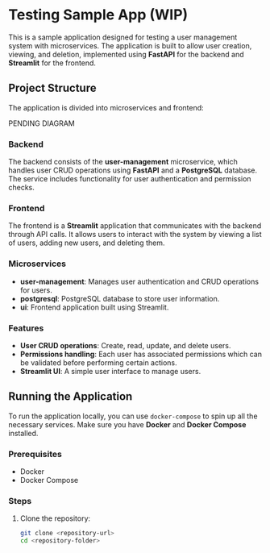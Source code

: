 # Testing Sample App (WIP)

This is a sample application designed for testing a user management system with microservices. The application is built to allow user creation, viewing, and deletion, implemented using **FastAPI** for the backend and **Streamlit** for the frontend.

## Project Structure

The application is divided into microservices and frontend:

PENDING DIAGRAM


### Backend

The backend consists of the **user-management** microservice, which handles user CRUD operations using **FastAPI** and a **PostgreSQL** database. The service includes functionality for user authentication and permission checks.

### Frontend

The frontend is a **Streamlit** application that communicates with the backend through API calls. It allows users to interact with the system by viewing a list of users, adding new users, and deleting them.

### Microservices

- **user-management**: Manages user authentication and CRUD operations for users.
- **postgresql**: PostgreSQL database to store user information.
- **ui**: Frontend application built using Streamlit.

### Features

- **User CRUD operations**: Create, read, update, and delete users.
- **Permissions handling**: Each user has associated permissions which can be validated before performing certain actions.
- **Streamlit UI**: A simple user interface to manage users.

## Running the Application

To run the application locally, you can use `docker-compose` to spin up all the necessary services. Make sure you have **Docker** and **Docker Compose** installed.

### Prerequisites

- Docker
- Docker Compose

### Steps

1. Clone the repository:

   ```bash
   git clone <repository-url>
   cd <repository-folder>

